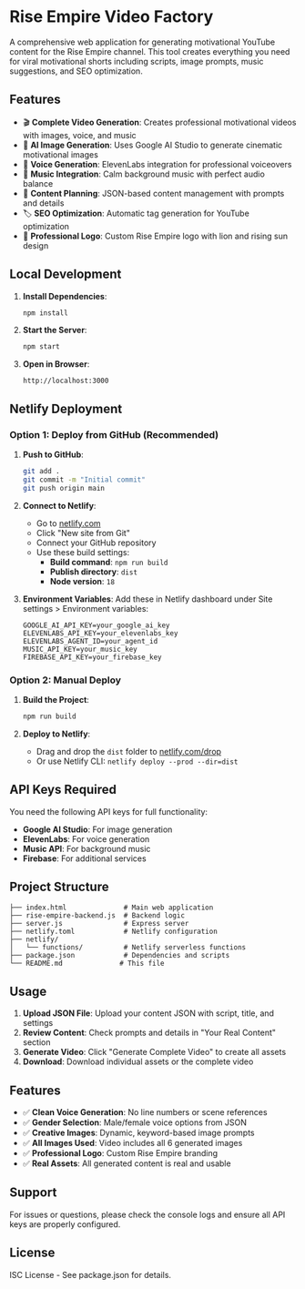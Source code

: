 # Rise Empire Video Factory

A comprehensive web application for generating motivational YouTube content for the Rise Empire channel. This tool creates everything you need for viral motivational shorts including scripts, image prompts, music suggestions, and SEO optimization.

## Features

- 🎬 **Complete Video Generation**: Creates professional motivational videos with images, voice, and music
- 🎨 **AI Image Generation**: Uses Google AI Studio to generate cinematic motivational images
- 🎤 **Voice Generation**: ElevenLabs integration for professional voiceovers
- 🎵 **Music Integration**: Calm background music with perfect audio balance
- 📝 **Content Planning**: JSON-based content management with prompts and details
- 🏷️ **SEO Optimization**: Automatic tag generation for YouTube optimization
- 🎯 **Professional Logo**: Custom Rise Empire logo with lion and rising sun design

## Local Development

1. **Install Dependencies**:
   ```bash
   npm install
   ```

2. **Start the Server**:
   ```bash
   npm start
   ```

3. **Open in Browser**:
   ```
   http://localhost:3000
   ```

## Netlify Deployment

### Option 1: Deploy from GitHub (Recommended)

1. **Push to GitHub**:
   ```bash
   git add .
   git commit -m "Initial commit"
   git push origin main
   ```

2. **Connect to Netlify**:
   - Go to [netlify.com](https://netlify.com)
   - Click "New site from Git"
   - Connect your GitHub repository
   - Use these build settings:
     - **Build command**: `npm run build`
     - **Publish directory**: `dist`
     - **Node version**: `18`

3. **Environment Variables**:
   Add these in Netlify dashboard under Site settings > Environment variables:
   ```
   GOOGLE_AI_API_KEY=your_google_ai_key
   ELEVENLABS_API_KEY=your_elevenlabs_key
   ELEVENLABS_AGENT_ID=your_agent_id
   MUSIC_API_KEY=your_music_key
   FIREBASE_API_KEY=your_firebase_key
   ```

### Option 2: Manual Deploy

1. **Build the Project**:
   ```bash
   npm run build
   ```

2. **Deploy to Netlify**:
   - Drag and drop the `dist` folder to [netlify.com/drop](https://netlify.com/drop)
   - Or use Netlify CLI: `netlify deploy --prod --dir=dist`

## API Keys Required

You need the following API keys for full functionality:

- **Google AI Studio**: For image generation
- **ElevenLabs**: For voice generation
- **Music API**: For background music
- **Firebase**: For additional services

## Project Structure

```
├── index.html              # Main web application
├── rise-empire-backend.js  # Backend logic
├── server.js               # Express server
├── netlify.toml            # Netlify configuration
├── netlify/
│   └── functions/          # Netlify serverless functions
├── package.json            # Dependencies and scripts
└── README.md              # This file
```

## Usage

1. **Upload JSON File**: Upload your content JSON with script, title, and settings
2. **Review Content**: Check prompts and details in "Your Real Content" section
3. **Generate Video**: Click "Generate Complete Video" to create all assets
4. **Download**: Download individual assets or the complete video

## Features

- ✅ **Clean Voice Generation**: No line numbers or scene references
- ✅ **Gender Selection**: Male/female voice options from JSON
- ✅ **Creative Images**: Dynamic, keyword-based image prompts
- ✅ **All Images Used**: Video includes all 6 generated images
- ✅ **Professional Logo**: Custom Rise Empire branding
- ✅ **Real Assets**: All generated content is real and usable

## Support

For issues or questions, please check the console logs and ensure all API keys are properly configured.

## License

ISC License - See package.json for details.